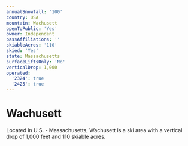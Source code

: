 ```yaml
---
annualSnowfall: '100'
country: USA
mountain: Wachusett
openToPublic: 'Yes'
owner: Independent
passAffiliations: ''
skiableAcres: '110'
skied: 'Yes'
state: Massachusetts
surfaceLiftsOnly: 'No'
verticalDrop: 1,000
operated:
  '2324': true
  '2425': true
---
```



# Wachusett

Located in U.S. - Massachusetts, Wachusett is a ski area with a vertical drop of 1,000 feet and 110 skiable acres.
